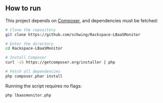 How to run
----------

This project depends on [Composer](http://getcomposer.org/), and dependencies must be fetched:

```bash
# Clone the repository
git clone https://github.com/schwing/Rackspace-LBaaSMonitor

# Enter the directory
cd Rackspace-LBaaSMonitor

# Install Composer
curl -sS https://getcomposer.org/installer | php

# Fetch all dependencies
php composer.phar install
```

Running the script requires no flags:
```bash
php lbaasmonitor.php
```
